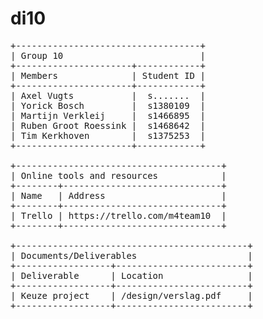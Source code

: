 di10
====

<pre>
+-----------------------------------+
| Group 10                          |
+----------------------+------------+
| Members              | Student ID |
+----------------------+------------+
| Axel Vugts           |  s.......  |
| Yorick Bosch         |  s1380109  |
| Martijn Verkleij     |  s1466895  |
| Ruben Groot Roessink |  s1468642  |
| Tim Kerkhoven        |  s1375253  |
+----------------------+------------+

+---------------------------------------+
| Online tools and resources            |
+--------+------------------------------+
| Name   | Address                      |
+--------+------------------------------+
| Trello | https://trello.com/m4team10  |
+--------+------------------------------+

+--------------------------------------------+
| Documents/Deliverables                     |
+------------------+-------------------------+
| Deliverable      | Location                |
+------------------+-------------------------+
| Keuze project    | /design/verslag.pdf     |
+------------------+-------------------------+
</pre>
